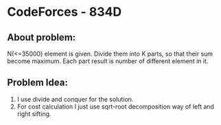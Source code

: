 # CodeForces - 834D

## About problem:  
N(<=35000) element is given. Divide them into K parts, so that their sum become maximum. Each part result is number of different element in it.

  

## Problem Idea:  

 1. I use divide and conquer for the solution.
 2. For cost calculation I just use sqrt-root decomposition way of left and right sifting.

<!--stackedit_data:
eyJoaXN0b3J5IjpbNjY3NjcwMDUwXX0=
-->